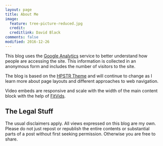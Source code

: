 ```yaml
---
layout: page
title: About Me
image:
  feature: tree-picture-reduced.jpg
  credit:
  creditlink: David Black
comments: false
modified: 2016-12-26
---
```



This blog uses the <a href="http://www.google.co.uk/analytics/">Google Analytics</a> service to better understand how people are accessing the site. This information is collected in an anonymous form and includes the number of visitors to the site.

The blog is based on the [HPSTR Theme](/assets/md/abouthpstr) and will continue to change as I learn more about page layouts and different approaches to web navigation.

Video embeds are responsive and scale with the width of the main content block with the help of [FitVids](http://fitvidsjs.com/).

<h2>The Legal Stuff</h2>

The usual disclaimers apply. All views expressed on this blog are my own.
Please do not just repost or republish the entire contents or substantial
parts of a post without first seeking permission. Otherwise you are free to share.

